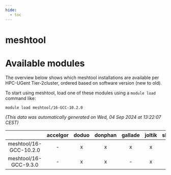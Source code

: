 ```yaml
---
hide:
  - toc
---
```


meshtool
========

# Available modules


The overview below shows which meshtool installations are available per HPC-UGent Tier-2cluster, ordered based on software version (new to old).

To start using meshtool, load one of these modules using a `module load` command like:

```shell
module load meshtool/16-GCC-10.2.0
```

*(This data was automatically generated on Wed, 04 Sep 2024 at 13:22:07 CEST)*  

| |accelgor|doduo|donphan|gallade|joltik|shinx|skitty|
| :---: | :---: | :---: | :---: | :---: | :---: | :---: | :---: |
|meshtool/16-GCC-10.2.0|-|x|x|x|x|-|x|
|meshtool/16-GCC-9.3.0|-|x|x|-|x|-|x|
